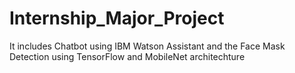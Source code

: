 # Internship_Major_Project
It includes Chatbot using IBM Watson Assistant and the Face Mask Detection using TensorFlow and MobileNet architechture
